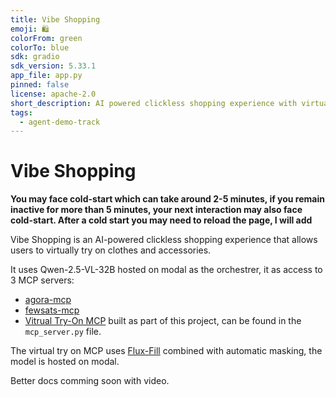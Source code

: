 ```yaml
---
title: Vibe Shopping
emoji: 🛍
colorFrom: green
colorTo: blue
sdk: gradio
sdk_version: 5.33.1
app_file: app.py
pinned: false
license: apache-2.0
short_description: AI powered clickless shopping experience with virtual try-on
tags:
  - agent-demo-track
---
```


# Vibe Shopping

**You may face cold-start which can take around 2-5 minutes, if you remain inactive for more than 5 minutes, your next interaction may also face cold-start. After a cold start you may need to reload the page, I will add**

Vibe Shopping is an AI-powered clickless shopping experience that allows users to virtually try on clothes and accessories.

It uses Qwen-2.5-VL-32B hosted on modal as the orchestrer, it as access to 3 MCP servers:

- [agora-mcp](https://github.com/Fewsats/agora-mcp)
- [fewsats-mcp](https://github.com/Fewsats/fewsats-mcp)
- [Vitrual Try-On MCP](./mcp_server.py) built as part of this project, can be found in the `mcp_server.py` file.

The virtual try on MCP uses [Flux-Fill](https://huggingface.co/black-forest-labs/FLUX.1-Fill-dev) combined with automatic masking, the model is hosted on modal.

Better docs comming soon with video.
